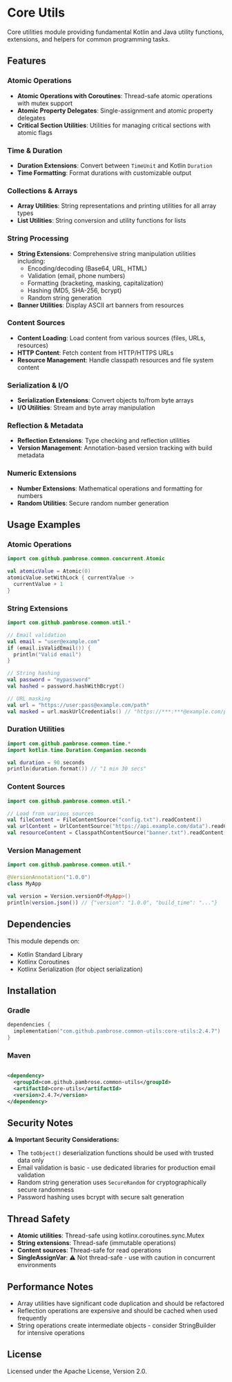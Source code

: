 # Core Utils

Core utilities module providing fundamental Kotlin and Java utility functions, extensions, and helpers for common
programming tasks.

## Features

### Atomic Operations

- **Atomic Operations with Coroutines**: Thread-safe atomic operations with mutex support
- **Atomic Property Delegates**: Single-assignment and atomic property delegates
- **Critical Section Utilities**: Utilities for managing critical sections with atomic flags

### Time & Duration

- **Duration Extensions**: Convert between `TimeUnit` and Kotlin `Duration`
- **Time Formatting**: Format durations with customizable output

### Collections & Arrays

- **Array Utilities**: String representations and printing utilities for all array types
- **List Utilities**: String conversion and utility functions for lists

### String Processing

- **String Extensions**: Comprehensive string manipulation utilities including:
  - Encoding/decoding (Base64, URL, HTML)
  - Validation (email, phone numbers)
  - Formatting (bracketing, masking, capitalization)
  - Hashing (MD5, SHA-256, bcrypt)
  - Random string generation
- **Banner Utilities**: Display ASCII art banners from resources

### Content Sources

- **Content Loading**: Load content from various sources (files, URLs, resources)
- **HTTP Content**: Fetch content from HTTP/HTTPS URLs
- **Resource Management**: Handle classpath resources and file system content

### Serialization & I/O

- **Serialization Extensions**: Convert objects to/from byte arrays
- **I/O Utilities**: Stream and byte array manipulation

### Reflection & Metadata

- **Reflection Extensions**: Type checking and reflection utilities
- **Version Management**: Annotation-based version tracking with build metadata

### Numeric Extensions

- **Number Extensions**: Mathematical operations and formatting for numbers
- **Random Utilities**: Secure random number generation

## Usage Examples

### Atomic Operations

```kotlin
import com.github.pambrose.common.concurrent.Atomic

val atomicValue = Atomic(0)
atomicValue.setWithLock { currentValue ->
  currentValue + 1
}
```

### String Extensions

```kotlin
import com.github.pambrose.common.util.*

// Email validation
val email = "user@example.com"
if (email.isValidEmail()) {
  println("Valid email")
}

// String hashing
val password = "mypassword"
val hashed = password.hashWithBcrypt()

// URL masking
val url = "https://user:pass@example.com/path"
val masked = url.maskUrlCredentials() // "https://***:***@example.com/path"
```

### Duration Utilities

```kotlin
import com.github.pambrose.common.time.*
import kotlin.time.Duration.Companion.seconds

val duration = 90.seconds
println(duration.format()) // "1 min 30 secs"
```

### Content Sources

```kotlin
import com.github.pambrose.common.util.*

// Load from various sources
val fileContent = FileContentSource("config.txt").readContent()
val urlContent = UrlContentSource("https://api.example.com/data").readContent()
val resourceContent = ClasspathContentSource("banner.txt").readContent()
```

### Version Management

```kotlin
import com.github.pambrose.common.util.*

@VersionAnnotation("1.0.0")
class MyApp

val version = Version.versionOf<MyApp>()
println(version.json()) // {"version": "1.0.0", "build_time": "..."}
```

## Dependencies

This module depends on:

- Kotlin Standard Library
- Kotlinx Coroutines
- Kotlinx Serialization (for object serialization)

## Installation

### Gradle

```kotlin
dependencies {
  implementation("com.github.pambrose.common-utils:core-utils:2.4.7")
}
```

### Maven

```xml

<dependency>
  <groupId>com.github.pambrose.common-utils</groupId>
  <artifactId>core-utils</artifactId>
  <version>2.4.7</version>
</dependency>
```

## Security Notes

⚠️ **Important Security Considerations:**

- The `toObject()` deserialization functions should be used with trusted data only
- Email validation is basic - use dedicated libraries for production email validation
- Random string generation uses `SecureRandom` for cryptographically secure randomness
- Password hashing uses bcrypt with secure salt generation

## Thread Safety

- **Atomic utilities**: Thread-safe using kotlinx.coroutines.sync.Mutex
- **String extensions**: Thread-safe (immutable operations)
- **Content sources**: Thread-safe for read operations
- **SingleAssignVar**: ⚠️ Not thread-safe - use with caution in concurrent environments

## Performance Notes

- Array utilities have significant code duplication and should be refactored
- Reflection operations are expensive and should be cached when used frequently
- String operations create intermediate objects - consider StringBuilder for intensive operations

## License

Licensed under the Apache License, Version 2.0.
